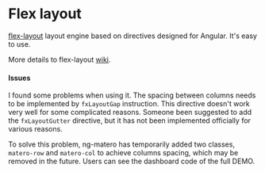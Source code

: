 # Flex layout

[flex-layout](https://github.com/angular/flex-layout) layout engine based on directives designed for Angular. It's easy to use.

More details to flex-layout [wiki](https://github.com/angular/flex-layout/wiki).

#### Issues

I found some problems when using it. The spacing between columns needs to be implemented by `fxLayoutGap` instruction. This directive doesn't work very well for some complicated reasons. Someone been suggested to add the `fxLayoutGutter` directive, but it has not been implemented officially for various reasons.

To solve this problem, ng-matero has temporarily added two classes, `matero-row` and `matero-col` to achieve columns spacing, which may be removed in the future. Users can see the dashboard code of the full DEMO.


